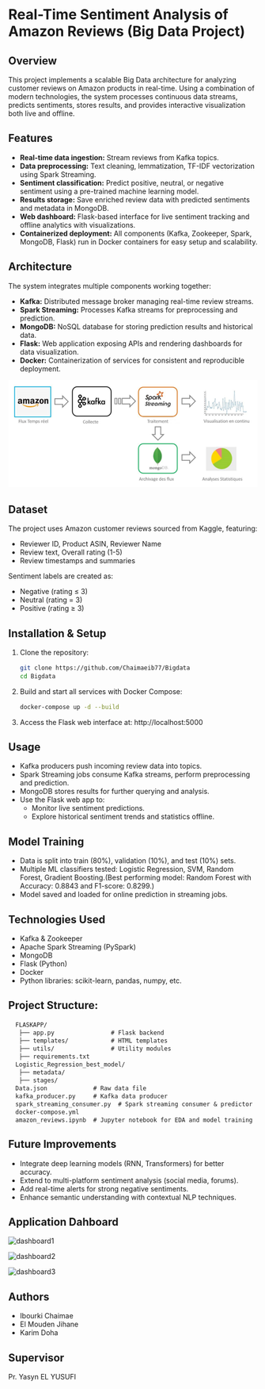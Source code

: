 # Real-Time Sentiment Analysis of Amazon Reviews (Big Data Project)

## Overview
This project implements a scalable Big Data architecture for analyzing customer reviews on Amazon products in real-time. Using a combination of modern technologies, the system processes continuous data streams, predicts sentiments, stores results, and provides interactive visualization both live and offline.

## Features
- **Real-time data ingestion:** Stream reviews from Kafka topics.
- **Data preprocessing:** Text cleaning, lemmatization, TF-IDF vectorization using Spark Streaming.
- **Sentiment classification:** Predict positive, neutral, or negative sentiment using a pre-trained machine learning model.
- **Results storage:** Save enriched review data with predicted sentiments and metadata in MongoDB.
- **Web dashboard:** Flask-based interface for live sentiment tracking and offline analytics with visualizations.
- **Containerized deployment:** All components (Kafka, Zookeeper, Spark, MongoDB, Flask) run in Docker containers for easy setup and scalability.

## Architecture
The system integrates multiple components working together:

- **Kafka:** Distributed message broker managing real-time review streams.
- **Spark Streaming:** Processes Kafka streams for preprocessing and prediction.
- **MongoDB:** NoSQL database for storing prediction results and historical data.
- **Flask:** Web application exposing APIs and rendering dashboards for data visualization.
- **Docker:** Containerization of services for consistent and reproducible deployment.

 ![Architecture Diagram](images/architecture_diagram.png)

## Dataset
The project uses Amazon customer reviews sourced from Kaggle, featuring:
- Reviewer ID, Product ASIN, Reviewer Name
- Review text, Overall rating (1-5)
- Review timestamps and summaries

Sentiment labels are created as:
- Negative (rating ≤ 3)
- Neutral (rating = 3)
- Positive (rating ≥ 3)

## Installation & Setup
1. Clone the repository:
   ```bash
   git clone https://github.com/Chaimaeib77/Bigdata
   cd Bigdata
2. Build and start all services with Docker Compose:
   ```bash
   docker-compose up -d --build
3. Access the Flask web interface at: http://localhost:5000
## Usage
- Kafka producers push incoming review data into topics.
- Spark Streaming jobs consume Kafka streams, perform preprocessing and prediction.
- MongoDB stores results for further querying and analysis.
- Use the Flask web app to:
    - Monitor live sentiment predictions.
    - Explore historical sentiment trends and statistics offline.
## Model Training
- Data is split into train (80%), validation (10%), and test (10%) sets.
- Multiple ML classifiers tested: Logistic Regression, SVM, Random Forest, Gradient Boosting.(Best performing model: Random Forest with Accuracy: 0.8843 and F1-score: 0.8299.)
- Model saved and loaded for online prediction in streaming jobs.
## Technologies Used
- Kafka & Zookeeper
- Apache Spark Streaming (PySpark)
- MongoDB
- Flask (Python)
- Docker
- Python libraries: scikit-learn, pandas, numpy, etc.
## Project Structure:
      FLASKAPP/
       ├── app.py                # Flask backend
       ├── templates/            # HTML templates
       ├── utils/                # Utility modules
       ├── requirements.txt
      Logistic_Regression_best_model/
       ├── metadata/
       ├── stages/
      Data.json             # Raw data file
      kafka_producer.py     # Kafka data producer
      spark_streaming_consumer.py  # Spark streaming consumer & predictor
      docker-compose.yml
      amazon_reviews.ipynb  # Jupyter notebook for EDA and model training
## Future Improvements
- Integrate deep learning models (RNN, Transformers) for better accuracy.
- Extend to multi-platform sentiment analysis (social media, forums).
- Add real-time alerts for strong negative sentiments.
- Enhance semantic understanding with contextual NLP techniques.

## Application Dahboard
![dashboard1](images/dashboard1.jpg)

 ![dashboard2](images/dashboard2.jpg)

 ![dashboard3](images/dashboard3.jpg)
 
## Authors
- Ibourki Chaimae
- El Mouden Jihane
- Karim Doha
## Supervisor
Pr. Yasyn EL YUSUFI

